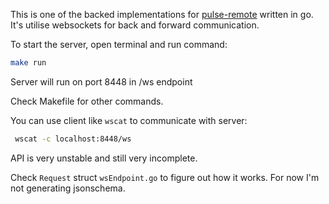 This is one of the backed implementations for [pulse-remote](https://github.com/undg/pulse-remote) written in go.
It's utilise websockets for back and forward communication.

To start the server, open terminal and run command:

```bash
make run
```

Server will run on port 8448 in /ws endpoint

Check Makefile for other commands.

You can use client like `wscat` to communicate with server:

```bash
 wscat -c localhost:8448/ws
```

API is very unstable and still very incomplete.

Check `Request` struct `wsEndpoint.go` to figure out how it works. For now I'm not generating jsonschema.
